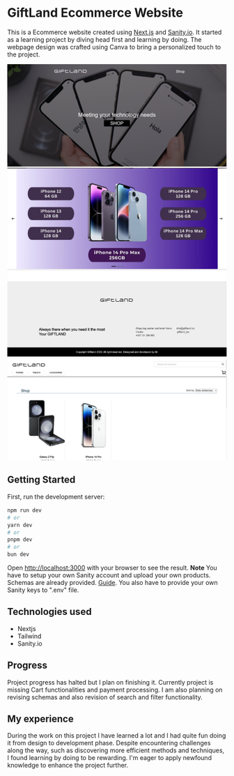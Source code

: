 # GiftLand Ecommerce Website

This is a Ecommerce website created using [Next.js](https://nextjs.org/) and [Sanity.io](sanity.io). It started as a learning project by diving head first and learning by doing. The webpage design was crafted using Canva to bring a personalized touch to the project. 

![giftland 1](giftland1.png)
![giftlandshowcase](giftlandshowcase.png)
![giftland 2](giftland2.png)
![giftland 3](giftland3.png)

## Getting Started

First, run the development server:

```bash
npm run dev
# or
yarn dev
# or
pnpm dev
# or
bun dev
```
Open [http://localhost:3000](http://localhost:3000) with your browser to see the result.
**Note** You have to setup your own Sanity account and upload your own products. Schemas are already provided.
[Guide](https://www.sanity.io/learn/course/day-one-with-sanity-studio/getting-started). You also have to provide your own Sanity keys to ".env" file.

## Technologies used
- Nextjs
- Tailwind
- Sanity.io 

## Progress
Project progress has halted but I plan on finishing it. Currently project is missing Cart functionalities and payment processing. I am also planning on revising schemas and also revision of search and filter functionality.

## My experience

During the work on this project I have learned a lot and I had quite fun doing it from design to development phase. Despite encountering challenges along the way, such as discovering more efficient methods and techniques, I found learning by doing to be rewarding. I'm eager to apply newfound knowledge to enhance the project further.

